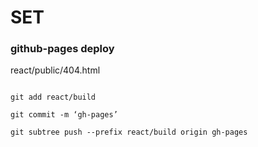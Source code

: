 # SET

### github-pages deploy

react/public/404.html
```

```

```
git add react/build

git commit -m ‘gh-pages’

git subtree push --prefix react/build origin gh-pages
```
